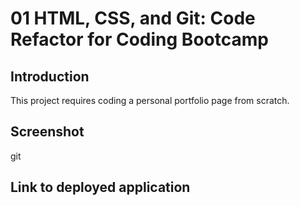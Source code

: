 # 01 HTML, CSS, and Git: Code Refactor for Coding Bootcamp

## Introduction

This project requires coding a personal portfolio page from scratch.

## Screenshot
git
## Link to deployed application
